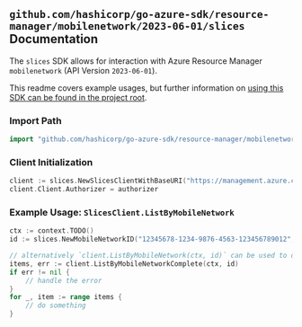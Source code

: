 
## `github.com/hashicorp/go-azure-sdk/resource-manager/mobilenetwork/2023-06-01/slices` Documentation

The `slices` SDK allows for interaction with Azure Resource Manager `mobilenetwork` (API Version `2023-06-01`).

This readme covers example usages, but further information on [using this SDK can be found in the project root](https://github.com/hashicorp/go-azure-sdk/tree/main/docs).

### Import Path

```go
import "github.com/hashicorp/go-azure-sdk/resource-manager/mobilenetwork/2023-06-01/slices"
```


### Client Initialization

```go
client := slices.NewSlicesClientWithBaseURI("https://management.azure.com")
client.Client.Authorizer = authorizer
```


### Example Usage: `SlicesClient.ListByMobileNetwork`

```go
ctx := context.TODO()
id := slices.NewMobileNetworkID("12345678-1234-9876-4563-123456789012", "example-resource-group", "mobileNetworkName")

// alternatively `client.ListByMobileNetwork(ctx, id)` can be used to do batched pagination
items, err := client.ListByMobileNetworkComplete(ctx, id)
if err != nil {
	// handle the error
}
for _, item := range items {
	// do something
}
```
